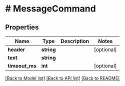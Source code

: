 # # MessageCommand

## Properties

Name | Type | Description | Notes
------------ | ------------- | ------------- | -------------
**header** | **string** |  | [optional]
**text** | **string** |  |
**timeout_ms** | **int** |  | [optional]

[[Back to Model list]](../../README.md#models) [[Back to API list]](../../README.md#endpoints) [[Back to README]](../../README.md)

